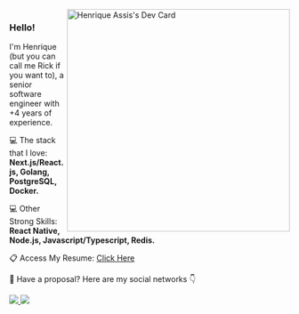 <img src="https://api.daily.dev/devcards/9d9c7238073942fb8664621ae9760d19.png?r=n79" width="400" alt="Henrique Assis's Dev Card" align="right" />

<h3 align="left">
  Hello!
</h3>

<p align="left">
  I'm Henrique (but you can call me Rick if you want to), a senior software engineer with +4 years of experience.<br>
</p>

<p align="left">
  💻 The stack that I love: <strong>Next.js/React.js, Golang, PostgreSQL, Docker.</strong>
</p>

<p align="left">
  💻 Other Strong Skills: <strong>React Native, Node.js, Javascript/Typescript, Redis.</strong>
</p>

<p align="left">
  📋 Access My Resume: <a href="https://drive.google.com/file/d/1WHM7CeJeoy3lq3vIvpBzrxmTTtk7ziFx/view?usp=sharing" target="_blank">Click Here</a>
</p>

<p align="left">
  💬 Have a proposal? Here are my social networks 👇
</p>

<div align="left">
  <a href="https://www.instagram.com/henriqueassiss/" target="_blank" alt="Instagram" >
    <img src="https://img.shields.io/badge/Instagram-E4405F?style=for-the-badge&logo=instagram&logoColor=white&link=https://www.instagram.com/henriqueassiss/"/>
  </a>
  <a href="https://www.linkedin.com/in/henriqueassiss/" target="_blank" alt="Linkedin">
    <img src="https://img.shields.io/badge/LinkedIn-0077B5?style=for-the-badge&logo=linkedin&logoColor=white&link=https://www.linkedin.com/in/henriqueassiss/"/>
  </a>
</div> 
